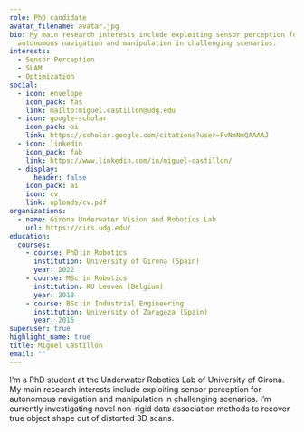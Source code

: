 ```yaml
---
role: PhD candidate
avatar_filename: avatar.jpg
bio: My main research interests include exploiting sensor perception for
  autonomous navigation and manipulation in challenging scenarios.
interests:
  - Sensor Perception
  - SLAM
  - Optimization
social:
  - icon: envelope
    icon_pack: fas
    link: mailto:miguel.castillon@udg.edu
  - icon: google-scholar
    icon_pack: ai
    link: https://scholar.google.com/citations?user=FvNmNmQAAAAJ
  - icon: linkedin
    icon_pack: fab
    link: https://www.linkedin.com/in/miguel-castillon/
  - display:
      header: false
    icon_pack: ai
    icon: cv
    link: uploads/cv.pdf
organizations:
  - name: Girona Underwater Vision and Robotics Lab
    url: https://cirs.udg.edu/
education:
  courses:
    - course: PhD in Robotics
      institution: University of Girona (Spain)
      year: 2022
    - course: MSc in Robotics
      institution: KU Leuven (Belgium)
      year: 2018
    - course: BSc in Industrial Engineering
      institution: University of Zaragoza (Spain)
      year: 2015
superuser: true
highlight_name: true
title: Miguel Castillón
email: ""
---
```

I’m a PhD student at the Underwater Robotics Lab of University of Girona. 
My main research interests include exploiting sensor perception for autonomous navigation and manipulation in challenging scenarios.
I’m currently investigating novel non-rigid data association methods to recover true object shape out of distorted 3D scans.